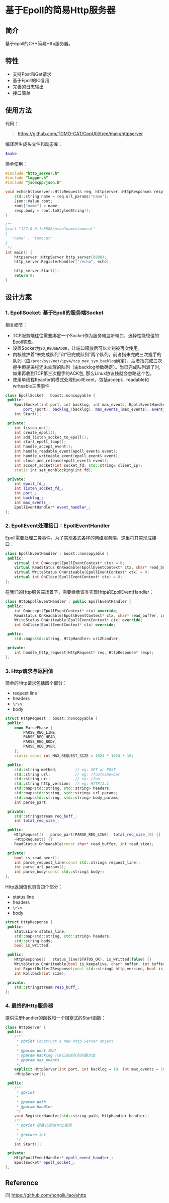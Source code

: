 # 基于Epoll的简易Http服务器

## 简介

基于epoll的C++简易Http服务器。

## 特性

* 支持Post和Get请求
* 基于Epoll的IO复用
* 完善的日志输出
* 接口简单

## 使用方法

代码：

> <https://github.com/TOMO-CAT/CppUtil/tree/main/httpserver>

编译后生成头文件和动态库：

```bash
$make
```

简单使用：

```c++
#include "http_server.h"
#include "logger.h"
#include "jsoncpp/json.h"

void echo(httpserver::HttpRequest& req, httpserver::HttpResponse& resp) {
    std::string name = req.url_params["name"];
    Json::Value root;
    root["name"] = name;
    resp.body = root.toStyledString();
}

/**
$curl "127.0.0.1:8888/echo?name=tomocat"
{
   "name" : "tomocat"
}
 */
int main() {
    httpserver::HttpServer http_server(8888);
    http_server.RegisterHandler("/echo", echo);

    http_server.Start();
    return 0;
}
```

## 设计方案

### 1. EpollSocket: 基于Epoll的服务端Socket

相关细节：

* TCP服务端往往需要绑定一个Socket作为服务端监听端口，选择性能较佳的Epoll实现。
* 设置Socket为`SO_REUSEADDR`，让端口释放后可以立刻被再次使用。
* 内核维护着“未完成队列”和“已完成队列”两个队列，前者指未完成三次握手的队列（由`/proc/sys/net/ipv4/tcp_max_syn_backlog`确定），后者指完成三次握手但是进程还未处理的队列（由backlog参数确定）。当已完成队列满了时, 如果再收到TCP第三次握手的ACK包, 那么Linux协议栈就会忽略这个包。
* 使用单线程Reactor的模式处理EpollEvent，包括accept、readable和writeable三类事件

```c++
class EpollSocket : boost::noncopyable {
 public:
    EpollSocket(int port, int backlog, int max_events, EpollEventHandler* handler) :
        port_(port), backlog_(backlog), max_events_(max_events), event_handler_(handler) {}
    int Start();

 private:
    int listen_on();
    int create_epoll();
    int add_listen_socket_to_epoll();
    int start_epoll_loop();
    int handle_accept_event();
    int handle_readable_event(epoll_event& event);
    int handle_writeable_event(epoll_event& event);
    int close_and_release(epoll_event& event);
    int accept_socket(int socket_fd, std::string& client_ip);
    static int set_nonblocking(int fd);

 private:
    int epoll_fd_;
    int listen_socket_fd_;
    int port_;
    int backlog_;
    int max_events_;
    EpollEventHandler* event_handler_;
};
```

### 2. EpollEvent处理接口：EpollEventHandler

Epoll需要处理三类事件，为了实现各式各样的网络服务端，这里将其实现成接口：

```c++
class EpollEventHandler : boost::noncopyable {
 public:
    virtual int OnAccept(EpollEventContext* ctx) = 0;
    virtual ReadStatus OnReadable(EpollEventContext* ctx, char* read_buffer, int buffer_size, int read_size) = 0;
    virtual WriteStatus OnWriteable(EpollEventContext* ctx) = 0;
    virtual int OnClose(EpollEventContext* ctx) = 0;
};
```

在我们的Http服务端场景下，需要继承该类实现Http的EpollEventHandler：

```c++
class HttpEpollEventHandler : public EpollEventHandler {
 public:
    int OnAccept(EpollEventContext* ctx) override;
    ReadStatus OnReadable(EpollEventContext* ctx, char* read_buffer, int buffer_size, int read_size) override;
    WriteStatus OnWriteable(EpollEventContext* ctx) override;
    int OnClose(EpollEventContext* ctx) override;

 public:
    std::map<std::string, HttpHandler> uri2handler;

 private:
    int handle_http_request(HttpRequest* req, HttpResponse* resp);
};
```

### 3. Http请求与返回值

简单的Http请求包括四个部分：

* request line
* headers
* `\r\n`
* body

```c++
struct HttpRequest : boost::noncopyable {
 public:
    enum ParsePhase {
        PARSE_REQ_LINE,
        PARSE_REQ_HEAD,
        PARSE_REQ_BODY,
        PARSE_REQ_OVER,
    };
    static const int MAX_REQUEST_SIZE = 1024 * 1024 * 10;

 public:
    std::string method;        // eg: GET or POST
    std::string url;           // eg: /foo?name=bar
    std::string uri;           // eg: /foo
    std::string http_version;  // eg: HTTP/1.1
    std::map<std::string, std::string> headers;
    std::map<std::string, std::string> url_params;
    std::map<std::string, std::string> body_params;
    int parse_part;

 private:
    std::stringstream req_buff_;
    int total_req_size_;

 public:
    HttpRequest() : parse_part(PARSE_REQ_LINE), total_req_size_(0) {}
    ~HttpRequest() {}
    ReadStatus OnReadable(const char* read_buffer, int read_size);

 private:
    bool is_read_over();
    int parse_request_line(const std::string& request_line);
    int parse_url_params();
    int parse_body(const std::string& body);
};
```

Http返回值也包含四个部分：

* status line
* headers
* `\r\n`
* body

```c++
struct HttpResponse {
 public:
    StatusLine status_line;
    std::map<std::string, std::string> headers;
    std::string body;
    bool is_writted;

 public:
    HttpResponse() : status_line(STATUS_OK), is_writted(false) {}
    WriteStatus OnWriteable(bool is_keepalive, char* buffer, int buffer_size, int& write_size);
    int ExportBuffer2Response(const std::string& http_version, bool is_keepalive);
    int Rollback(int size);

 private:
    std::stringstream resp_buff_;
};
```

### 4. 最终的Http服务器

提供注册handler的函数和一个阻塞式的Start函数：

```c++
class HttpServer {
 public:
    /**
     * @brief Construct a new Http Server object
     * 
     * @param port 端口
     * @param backlog TCK已完成队列的最大值
     * @param max_events 
     */
    explicit HttpServer(int port, int backlog = 10, int max_events = 1000);
    ~HttpServer();

 public:
    /**
     * @brief 
     * 
     * @param path 
     * @param handler 
     */
    void RegisterHandler(std::string path, HttpHandler handler);
    /**
     * @brief 阻塞式启动Http服务
     * 
     * @return int 
     */
    int Start();

 private:
    HttpEpollEventHandler* epoll_event_handler_;
    EpollSocket* epoll_socket_;
};
```

## Reference

[1] <https://github.com/hongliuliao/ehttp>
